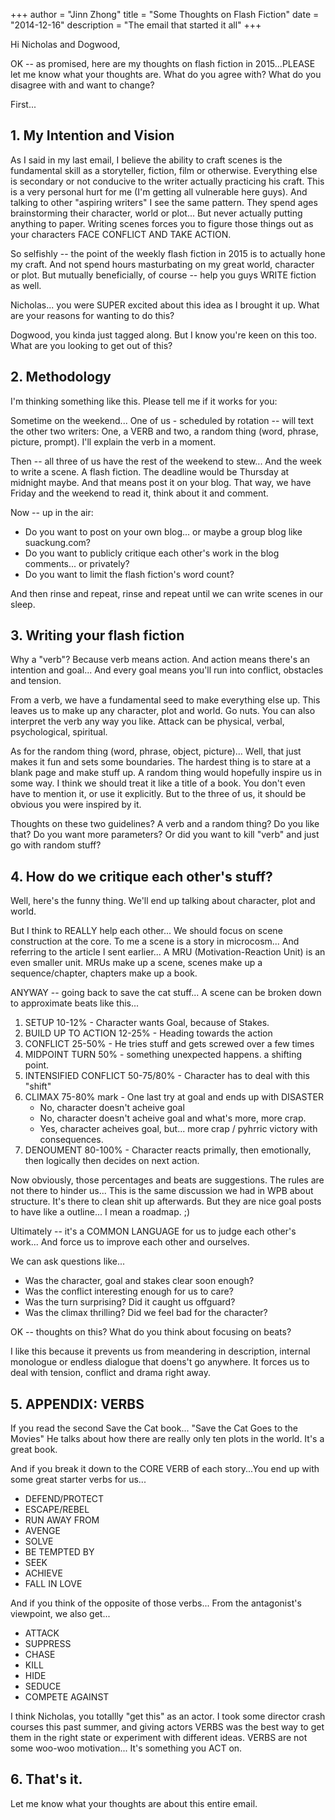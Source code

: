 +++ 
author = "Jinn Zhong" 
title = "Some Thoughts on Flash Fiction" 
date = "2014-12-16" 
description = "The email that started it all" 
+++

Hi Nicholas and Dogwood,

OK -- as promised, here are my thoughts on flash fiction in 2015...PLEASE let me know what your thoughts are. What do you agree with? What do you disagree with and want to change?

First...

## 1. My Intention and Vision

As I said in my last email, I believe the ability to craft scenes is the fundamental skill as a storyteller, fiction, film or otherwise. Everything else is secondary or not conducive to the writer actually practicing his craft. This is a very personal hurt for me (I'm getting all vulnerable here guys). And talking to other "aspiring writers" I see the same pattern. They spend ages brainstorming their character, world or plot... But never actually putting anything to paper. Writing scenes forces you to figure those things out as your characters FACE CONFLICT AND TAKE ACTION.

So selfishly -- the point of the weekly flash fiction in 2015 is to actually hone my craft. And not spend hours masturbating on my great world, character or plot. But mutually beneficially, of course -- help you guys WRITE fiction as well.

Nicholas... you were SUPER excited about this idea as I brought it up. What are your reasons for wanting to do this?

Dogwood, you kinda just tagged along. But I know you're keen on this too. What are you looking to get out of this?

## 2. Methodology

I'm thinking something like this. Please tell me if it works for you:

Sometime on the weekend... One of us - scheduled by rotation -- will text the other two writers: One, a VERB and two, a random thing (word, phrase, picture, prompt). I'll explain the verb in a moment.

Then -- all three of us have the rest of the weekend to stew... And the week to write a scene. A flash fiction. The deadline would be Thursday at midnight maybe. And that means post it on your blog. That way, we have Friday and the weekend to read it, think about it and comment.

Now -- up in the air:

* Do you want to post on your own blog... or maybe a group blog like suackung.com?
* Do you want to publicly critique each other's work in the blog comments... or privately?
* Do you want to limit the flash fiction's word count?

And then rinse and repeat, rinse and repeat until we can write scenes in our sleep.

## 3. Writing your flash fiction

Why a "verb"? Because verb means action. And action means there's an intention and goal... And every goal means you'll run into conflict, obstacles and tension.

From a verb, we have a fundamental seed to make everything else up. This leaves us to make up any character, plot and world. Go nuts. You can also interpret the verb any way you like. Attack can be physical, verbal, psychological, spiritual.

As for the random thing (word, phrase, object, picture)... Well, that just makes it fun and sets some boundaries. The hardest thing is to stare at a blank page and make stuff up. A random thing would hopefully inspire us in some way. I think we should treat it like a title of a book. You don't even have to mention it, or use it explicitly. But to the three of us, it should be obvious you were inspired by it.

Thoughts on these two guidelines? A verb and a random thing? Do you like that? Do you want more parameters? Or did you want to kill "verb" and just go with random stuff?

## 4. How do we critique each other's stuff?

Well, here's the funny thing. We'll end up talking about character, plot and world.

But I think to REALLY help each other... We should focus on scene construction at the core. To me a scene is a story in microcosm... And referring to the article I sent earlier... A MRU (Motivation-Reaction Unit) is an even smaller unit. MRUs make up a scene, scenes make up a sequence/chapter, chapters make up a book.

ANYWAY -- going back to save the cat stuff... A scene can be broken down to approximate beats like this...

1. SETUP 10-12% - Character wants Goal, because of Stakes.
2. BUILD UP TO ACTION 12-25% - Heading towards the action
3. CONFLICT 25-50% - He tries stuff and gets screwed over a few times
4. MIDPOINT TURN 50% - something unexpected happens. a shifting point.
5. INTENSIFIED CONFLICT 50-75/80% - Character has to deal with this "shift"
6. CLIMAX 75-80% mark - One last try at goal and ends up with DISASTER
    * No, character doesn't acheive goal
    * No, character doesn't acheive goal and what's more, more crap.
    * Yes, character acheives goal, but... more crap / pyhrric victory with consequences.
7. DENOUMENT 80-100% - Character reacts primally, then emotionally, then logically then decides on next action.

Now obviously, those percentages and beats are suggestions. The rules are not there to hinder us... This is the same discussion we had in WPB about structure. It's there to clean shit up afterwards. But they are nice goal posts to have like a outline... I mean a roadmap. ;)

Ultimately -- it's a COMMON LANGUAGE for us to judge each other's work... And force us to improve each other and ourselves.

We can ask questions like...
* Was the character, goal and stakes clear soon enough?
* Was the conflict interesting enough for us to care?
* Was the turn surprising? Did it caught us offguard?
* Was the climax thrilling? Did we feel bad for the character?

OK -- thoughts on this? What do you think about focusing on beats?

I like this because it prevents us from meandering in description, internal monologue or endless dialogue that doens't go anywhere. It forces us to deal with tension, conflict and drama right away.

## 5. APPENDIX: VERBS

If you read the second Save the Cat book... "Save the Cat Goes to the Movies" He talks about how there are really only ten plots in the world. It's a great book.

And if you break it down to the CORE VERB of each story...You end up with some great starter verbs for us...

* DEFEND/PROTECT
* ESCAPE/REBEL
* RUN AWAY FROM
* AVENGE
* SOLVE
* BE TEMPTED BY
* SEEK
* ACHIEVE
* FALL IN LOVE

And if you think of the opposite of those verbs... From the antagonist's viewpoint, we also get...

* ATTACK
* SUPPRESS
* CHASE
* KILL
* HIDE
* SEDUCE
* COMPETE AGAINST

I think Nicholas, you totallly "get this" as an actor. I took some director crash courses this past summer, and giving actors VERBS was the best way to get them in the right state or experiment with different ideas. VERBS are not some woo-woo motivation... It's something you ACT on.

## 6. That's it.

Let me know what your thoughts are about this entire email.
